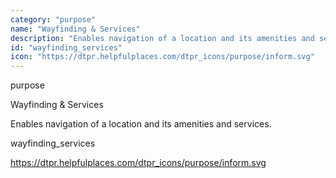 ```yaml
---
category: "purpose"
name: "Wayfinding & Services"
description: "Enables navigation of a location and its amenities and services. "
id: "wayfinding_services"
icon: "https://dtpr.helpfulplaces.com/dtpr_icons/purpose/inform.svg"
---
```

purpose

Wayfinding & Services

Enables navigation of a location and its amenities and services. 

wayfinding_services

https://dtpr.helpfulplaces.com/dtpr_icons/purpose/inform.svg